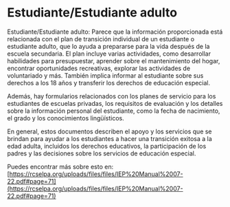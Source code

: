 # Estudiante/Estudiante adulto
Estudiante/Estudiante adulto: Parece que la información proporcionada está relacionada con el plan de transición individual de un estudiante o estudiante adulto, que lo ayuda a prepararse para la vida después de la escuela secundaria. El plan incluye varias actividades, como desarrollar habilidades para presupuestar, aprender sobre el mantenimiento del hogar, encontrar oportunidades recreativas, explorar las actividades de voluntariado y más. También implica informar al estudiante sobre sus derechos a los 18 años y transferir los derechos de educación especial.

Además, hay formularios relacionados con los planes de servicio para los estudiantes de escuelas privadas, los requisitos de evaluación y los detalles sobre la información personal del estudiante, como la fecha de nacimiento, el grado y los conocimientos lingüísticos.

En general, estos documentos describen el apoyo y los servicios que se brindan para ayudar a los estudiantes a hacer una transición exitosa a la edad adulta, incluidos los derechos educativos, la participación de los padres y las decisiones sobre los servicios de educación especial.

Puedes encontrar más sobre esto en: [https://rcselpa.org/uploads/files/files/IEP%20Manual%2007-22.pdf#page=71](https://rcselpa.org/uploads/files/files/IEP%20Manual%2007-22.pdf#page=71)
